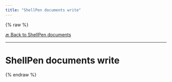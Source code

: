 ```yaml
---
title: "ShellPen documents write"
---
```


{% raw %}





[🔙 Back to ShellPen documents](/api/ShellPen/documents)

---







<!-- Todo, if there are no subcommands under the child commands, use a smaller heading size -->


# ShellPen documents write












  
{% endraw %}
